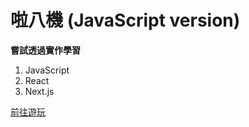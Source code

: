 # 啦八機 (JavaScript version)

**嘗試透過實作學習**

1. JavaScript
2. React
3. Next.js

[前往遊玩](https://fanyuuu2006.github.io/LaBaG-JavaScript/)